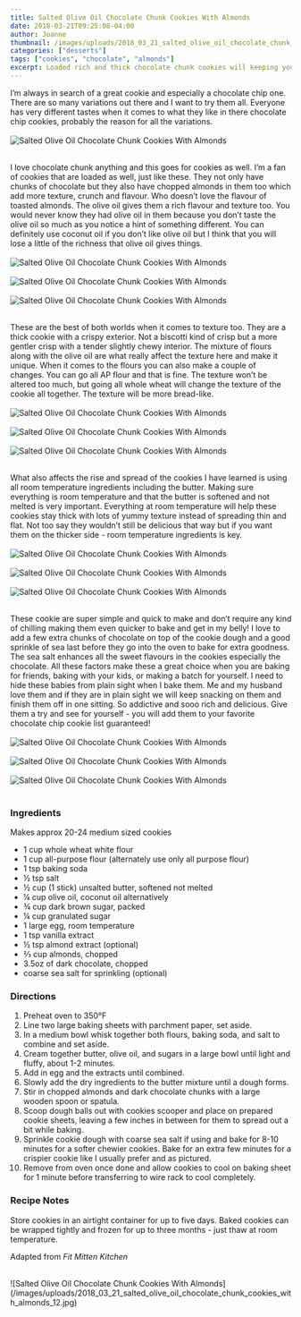 ```yaml
---
title: Salted Olive Oil Chocolate Chunk Cookies With Almonds
date: 2018-03-21T09:25:08-04:00
author: Joanne
thumbnail: /images/uploads/2018_03_21_salted_olive_oil_chocolate_chunk_cookies_with_almonds_1.jpg
categories: ["desserts"]
tags: ["cookies", "chocolate", "almonds"]
excerpt: Loaded rich and thick chocolate chunk cookies will keeping you coming back for more 
---
```


I’m always in search of a great cookie and especially a chocolate chip one. There are so many variations out there and I want to try them all. Everyone has very different tastes when it comes to what they like in there chocolate chip cookies, probably the reason for all the variations.
</br>
</br>
![Salted Olive Oil Chocolate Chunk Cookies With Almonds](/images/uploads/2018_03_21_salted_olive_oil_chocolate_chunk_cookies_with_almonds_2.jpg)
</br>
</br>

I love chocolate chunk anything and this goes for cookies as well. I’m a fan of cookies that are loaded as well, just like these. They not only have chunks of chocolate but they also have chopped almonds in them too which add more texture, crunch and flavour. Who doesn’t love the flavour of toasted almonds. The olive oil gives them a rich flavour and texture too. You would never know they had olive oil in them because you don’t taste the olive oil so much as you notice a hint of something different. You can definitely use coconut oil if you don’t like olive oil but I think that you will lose a little of the richness that olive oil gives things.
</br>
</br>
![Salted Olive Oil Chocolate Chunk Cookies With Almonds](/images/uploads/2018_03_21_salted_olive_oil_chocolate_chunk_cookies_with_almonds_3.jpg)
</br>
</br>
![Salted Olive Oil Chocolate Chunk Cookies With Almonds](/images/uploads/2018_03_21_salted_olive_oil_chocolate_chunk_cookies_with_almonds_4.jpg)
</br>
</br>
![Salted Olive Oil Chocolate Chunk Cookies With Almonds](/images/uploads/2018_03_21_salted_olive_oil_chocolate_chunk_cookies_with_almonds_5.jpg)
</br>
</br>

These are the best of both worlds when it comes to texture too. They are a thick cookie with a crispy exterior. Not a biscotti kind of crisp but a more gentler crisp with a tender slightly chewy interior. The mixture of flours along with the olive oil are what really affect the texture here and make it unique. When it comes to the flours you can also make a couple of changes. You can go all AP flour and that is fine. The texture won’t be altered too much, but going all whole wheat will change the texture of the cookie all together. The texture will be more bread-like.
</br>
</br>
![Salted Olive Oil Chocolate Chunk Cookies With Almonds](/images/uploads/2018_03_21_salted_olive_oil_chocolate_chunk_cookies_with_almonds_6.jpg)
</br>
</br>
![Salted Olive Oil Chocolate Chunk Cookies With Almonds](/images/uploads/2018_03_21_salted_olive_oil_chocolate_chunk_cookies_with_almonds_7.jpg)
</br>
</br>
![Salted Olive Oil Chocolate Chunk Cookies With Almonds](/images/uploads/2018_03_21_salted_olive_oil_chocolate_chunk_cookies_with_almonds_8.jpg)
</br>
</br>

What also affects the rise and spread of the cookies I have learned is using all room temperature ingredients including the butter.  Making sure everything is room temperature and that the butter is softened and not melted is very important. Everything at room temperature will help these cookies stay thick with lots of yummy texture instead of spreading thin and flat. Not too say they wouldn’t still be delicious that way but if you want them on the thicker side - room temperature ingredients is key.
</br>
</br>
![Salted Olive Oil Chocolate Chunk Cookies With Almonds](/images/uploads/2018_03_21_salted_olive_oil_chocolate_chunk_cookies_with_almonds_9.jpg)
</br>
</br>
![Salted Olive Oil Chocolate Chunk Cookies With Almonds](/images/uploads/2018_03_21_salted_olive_oil_chocolate_chunk_cookies_with_almonds_10.jpg)
</br>
</br>
![Salted Olive Oil Chocolate Chunk Cookies With Almonds](/images/uploads/2018_03_21_salted_olive_oil_chocolate_chunk_cookies_with_almonds_11.jpg)
</br>
</br>

These cookie are super simple and quick to make and don’t require any kind of chilling making them even quicker to bake and get in my belly! I love to add a few extra chunks of chocolate on top of the cookie dough and a good sprinkle of sea last before they go into the oven to bake for extra goodness. The sea salt enhances all the sweet flavours in the cookies especially the chocolate. All these factors make these a great choice when you are baking for friends, baking with your kids, or making a batch for yourself. I need to hide these babies from plain sight when I bake them. Me and my husband love them and if they are in plain sight we will keep snacking on them and finish them off in one sitting. So addictive and sooo rich and delicious. Give them a try and see for yourself - you will add them to your favorite chocolate chip cookie list  guaranteed!
</br>
</br>
![Salted Olive Oil Chocolate Chunk Cookies With Almonds](/images/uploads/2018_03_21_salted_olive_oil_chocolate_chunk_cookies_with_almonds_12.jpg)
</br>
</br>
![Salted Olive Oil Chocolate Chunk Cookies With Almonds](/images/uploads/2018_03_21_salted_olive_oil_chocolate_chunk_cookies_with_almonds_13.jpg)
</br>
</br>
![Salted Olive Oil Chocolate Chunk Cookies With Almonds](/images/uploads/2018_03_21_salted_olive_oil_chocolate_chunk_cookies_with_almonds_14.jpg)
</br>
</br>

### Ingredients 
Makes approx 20-24 medium sized cookies

* 1 cup whole wheat white flour
* 1 cup  all-purpose flour (alternately use only all purpose flour) 
* 1 tsp baking soda
* &frac12; tsp salt
* &frac12; cup (1 stick) unsalted butter, softened not melted 
* &frac14; cup olive oil, coconut oil alternatively 
* &frac34; cup dark brown sugar, packed
* &frac14; cup granulated sugar
* 1 large egg, room temperature
* 1 tsp vanilla extract
* &frac12; tsp almond extract (optional)
* &frac23; cup almonds, chopped
* 3.5oz of dark chocolate, chopped 
* coarse sea salt for sprinkling (optional)

### Directions

1. Preheat oven to 350&deg;F 
1. Line two large baking sheets with parchment paper, set aside.
1. In a medium bowl whisk together both flours, baking soda, and salt to combine and set aside. 
1. Cream together butter, olive oil, and sugars in a large bowl until light and fluffy, about 1-2 minutes. 
1. Add in egg and the extracts until combined.
1. Slowly add the dry ingredients to the butter mixture until a dough forms. 
1. Stir in chopped almonds and dark chocolate chunks with a large wooden spoon or spatula. 
1. Scoop dough balls out with cookies scooper and place on prepared cookie sheets, leaving a few inches in between for them to spread out a bit while baking. 
1. Sprinkle cookie dough with coarse sea salt if using and bake for 8-10 minutes for a softer chewier cookies.  Bake for an extra few minutes for a crispier cookie like I usually prefer and as pictured.  
1. Remove from oven once done and allow cookies to cool on baking sheet for 1 minute before transferring to wire rack to cool completely. 

### Recipe Notes 
Store cookies in an airtight container for up to five days. Baked cookies can be wrapped tightly and frozen for up to three months - just thaw at room temperature.

Adapted from _Fit Mitten Kitchen_

</br>
![Salted Olive Oil Chocolate Chunk Cookies With Almonds](/images/uploads/2018_03_21_salted_olive_oil_chocolate_chunk_cookies_with_almonds_12.jpg)
